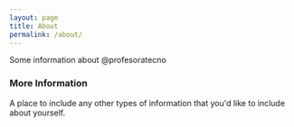 ```yaml
---
layout: page
title: About
permalink: /about/
---
```


Some information about @profesoratecno

### More Information

A place to include any other types of information that you'd like to include about yourself.

